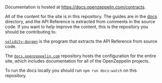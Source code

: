 Documentation is hosted at <https://docs.openzeppelin.com/contracts>.

All of the content for the site is in this repository. The guides are in the
[docs](/docs) directory, and the API Reference is extracted from comments in
the source code. If you want to help improve the content, this is the
repository you should be contributing to.

[`solidity-docgen`](https://github.com/OpenZeppelin/solidity-docgen) is the
program that extracts the API Reference from source code.

The [`docs.openzeppelin.com`](https://github.com/OpenZeppelin/docs.openzeppelin.com)
repository hosts the configuration for the entire site, which includes
documentation for all of the OpenZeppelin projects.

To run the docs locally you should run `npm run docs:watch` on this
repository.
